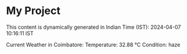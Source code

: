 # My Project

This content is dynamically generated in Indian Time (IST): 2024-04-07 10:16:11 IST


Current Weather in Coimbatore:
Temperature: 32.88 °C
Condition: haze

